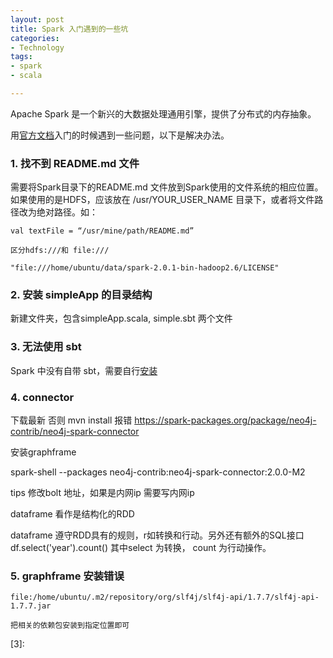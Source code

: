 ```yaml
---
layout: post
title: Spark 入门遇到的一些坑
categories: 
- Technology
tags:
- spark
- scala

---
```




Apache Spark 是一个新兴的大数据处理通用引擎，提供了分布式的内存抽象。

用[官方文档][1]入门的时候遇到一些问题，以下是解决办法。

 <!--more-->


### 1.  找不到 README.md 文件
需要将Spark目录下的README.md 文件放到Spark使用的文件系统的相应位置。如果使用的是HDFS，应该放在 /usr/YOUR\_USER\_NAME 目录下，或者将文件路径改为绝对路径。如：

	val textFile = “/usr/mine/path/README.md” 

    区分hdfs:///和 file:///

    "file:///home/ubuntu/data/spark-2.0.1-bin-hadoop2.6/LICENSE"

### 2. 安装 simpleApp 的目录结构
新建文件夹，包含simpleApp.scala, simple.sbt 两个文件

### 3. 无法使用 sbt
Spark 中没有自带 sbt，需要自行[安装][2]

### 4.  connector

下载最新  否则 mvn install 报错
 https://spark-packages.org/package/neo4j-contrib/neo4j-spark-connector

 安装graphframe

 spark-shell --packages neo4j-contrib:neo4j-spark-connector:2.0.0-M2

 tips  修改bolt 地址，如果是内网ip 需要写内网ip

 dataframe 看作是结构化的RDD

 dataframe 遵守RDD具有的规则，r如转换和行动。另外还有额外的SQL接口
 df.select('year').count()   其中select 为转换， count 为行动操作。


### 5. graphframe 安装错误


    file:/home/ubuntu/.m2/repository/org/slf4j/slf4j-api/1.7.7/slf4j-api-1.7.7.jar 

    把相关的依赖包安装到指定位置即可

[1]:	https://spark.apache.org/docs/latest/quick-start.html
[2]:	http://www.scala-sbt.org/0.13/docs/zh-cn/Installing-sbt-on-Linux.html
[3]:    